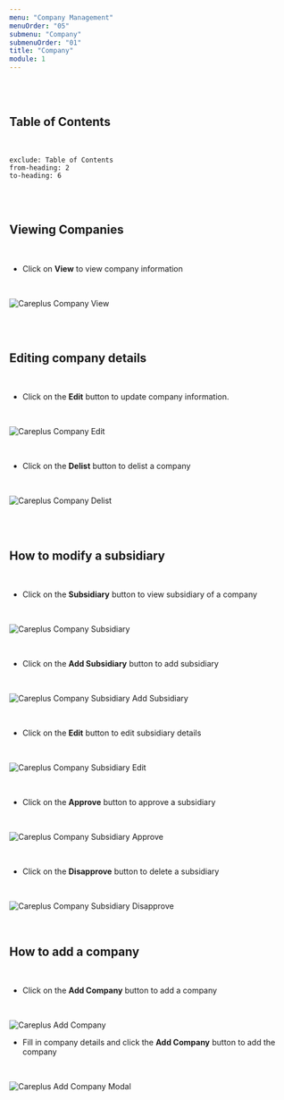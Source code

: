 ```yaml
---
menu: "Company Management"
menuOrder: "05"
submenu: "Company"
submenuOrder: "01"
title: "Company"
module: 1
---
```


<br />
<br />

## Table of Contents

<br />

```toc
exclude: Table of Contents
from-heading: 2
to-heading: 6
```

<br />
<br />

## Viewing Companies

<br />

- Click on **View** to view company information

<br />

![Careplus Company View](images/CareplusCompanyView.png "Company View")

<br />

<!-- * Enter the course you want in the search box
* Click on **Search** to display result with respect to the inputted search
* Click on the Course to display course infomation

<br /> -->
<br />

## Editing company details

<br />

- Click on the **Edit** button to update company information.

<br />

![Careplus Company Edit](images/CareplusCompanyEdit.png "Company Edit")

<br />

- Click on the **Delist** button to delist a company

<br />

![Careplus Company Delist](images/CareplusCompanyDelist.png "Company Delist")

<!-- * Click on **Course info** tab to  display a dropdown
* Click on **Rate Course** tab to rate course
* Type in your comment on the comment box
* Click on **Post** comment button to post your comment
* Rate the course by clicking on the star of your choice
* Click on the back to libray button to direct user back to the list of course
* Click on the Tutor tab to view instrutor's data
* Click on **Back to Library** button to go back to student dashboard -->

<br />
<br />

## How to modify a subsidiary

<br />

- Click on the **Subsidiary** button to view subsidiary of a company

<br />

![Careplus Company Subsidiary](images/CareplusCompanySubsidiary.png "Company Subsidiary")

<br />

- Click on the **Add Subsidiary** button to add subsidiary

<br />

![Careplus Company Subsidiary Add Subsidiary](images/CareplusCompanySubsidiaryAddSubsidiary.png "Company Subsidiary Add Subsidiary")

<br />

- Click on the **Edit** button to edit subsidiary details

<br />

![Careplus Company Subsidiary Edit](images/CareplusCompanySubsidiaryEdit.png "Company Subsidiary Edit")

<br />

- Click on the **Approve** button to approve a subsidiary

<br />

![Careplus Company Subsidiary Approve](images/CareplusCompanySubsidiaryApprove.png "Company Subsidiary Approve")

<br />

- Click on the **Disapprove** button to delete a subsidiary

<br />

![Careplus Company Subsidiary Disapprove](images/CareplusCompanySubsidiaryDisapprove.png "Company Subsidiary Disapprove")

<br />

<!-- * Click on **Pay Now** button to direct you to input your card details


![alt text](images/PaymentSuccessful.png "Title")
<br />

* Click on the **Back To Dashboard** button to take you back to student dashboard
* Select  a Course from the list of paid courses on the page
* Click on **Start Course** button to start  course

<br />

  ![alt text](images/AccountingContent.png "Title")

<br />

* Click on **Content** tab on the right hand corner of the page to display course content
* Click on **Course info** tab to  display a dropdown
<br />

  ![alt text](images/RateCourse.png "Title")
  <br />
* Click on **Rate Course** tab to rate course
* Type in your comment on the comment box
* Click on **Post** comment button to post your comment
* Rate the course by clicking on the star of your choice
<br />


  ![alt text](images/ShareCourse.png "Title")

* Click on **Share Course** button to share course via social media
<br />

  ![alt text](images/BacktoDashboard.png "Title")
  <br />

* Click on the **Tutor** tab to view instrutor's information

* Click on **Back to Dashboard** button to go back to student dashboard


<br />
<br /> -->

## How to add a company

<br />

- Click on the **Add Company** button to add a company

<br />

![Careplus Add Company](images/CareplusAddCompany.png "Add Company")
<br />

- Fill in company details and click the **Add Company** button to add the company

<br />

![Careplus Add Company Modal](images/CareplusAddCompanyModal.png "Add Company Modal")
<br />

<!-- * Click on **Go to Course** button to direct you to the course you want to learn
* Click on **Back** button to take you back to student dashboard
<br /> -->
<br />
